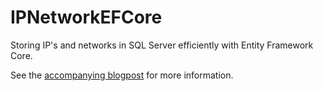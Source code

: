 # IPNetworkEFCore
Storing IP's and networks in SQL Server efficiently with Entity Framework Core.

See the [accompanying blogpost](https://blog.robiii.nl/2021/07/storing-ips-and-networks-in-sql-server.html) for more information.
